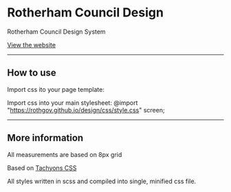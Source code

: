 # Rotherham Council Design
Rotherham Council Design System

[View the website](https://rothgov.github.io/design/)

---

## How to use
Import css ito your page template:
<link rel="stylesheet" href="https://rothgov.github.io/design/css/style.css"/>
    
Import css into your main stylesheet:
@import "https://rothgov.github.io/design/css/style.css" screen;

---

## More information

All measurements are based on 8px grid

Based on [Tachyons CSS](http://tachyons.io/)

All styles written in scss and compiled into single, minified css file.
